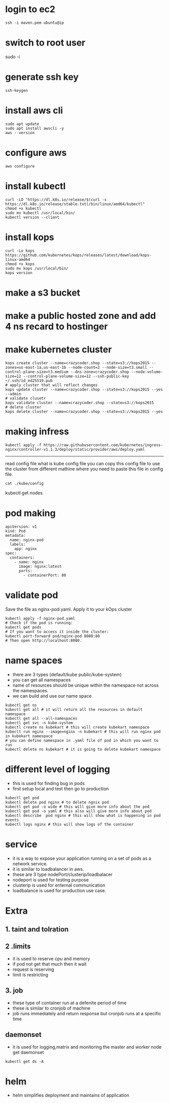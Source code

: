   # login to ec2
  ```
  ssh -i maven.pem ubuntu@ip
  ```
  # switch to root user
  sudo -i
  # generate ssh key
  ```
  ssh-keygen
  ```
  # install aws cli
  ```
sudo apt update
sudo apt install awscli -y
aws --version
  ```
# configure aws
```
aws configure

```
# install kubectl
```
curl -LO "https://dl.k8s.io/release/$(curl -s https://dl.k8s.io/release/stable.txt)/bin/linux/amd64/kubectl"
chmod +x kubectl
sudo mv kubectl /usr/local/bin/
kubectl version --client

```
# install kops 
```
curl -Lo kops https://github.com/kubernetes/kops/releases/latest/download/kops-linux-amd64
chmod +x kops
sudo mv kops /usr/local/bin/
kops version
```
# make a s3 bucket
# make a public hosted zone and add 4 ns recard to hostinger
# make kubernetes cluster
```
kops create cluster --name=crazycoder.shop --state=s3://kops2015 --zones=us-east-1a,us-east-1b --node-count=2 --node-size=t3.small --control-plane-size=t3.medium --dns-zone=crazycoder.shop --node-volume-size=12 --control-plane-volume-size=12 --ssh-public-key ~/.ssh/id_ed25519.pub
# apply cluster that will reflect changes
kops update cluster --name=crazycoder.shop --state=s3://kops2015 --yes --admin
# validate clusetr
kops validate cluster --name=crazycoder.shop --state=s3://kops2015
# delete cluster
kops delete cluster --name=crazycoder.shop --state=s3://kops2015 --yes 
```
# making infress
```
kubectl apply -f https://raw.githubusercontent.com/kubernetes/ingress-nginx/controller-v1.1.3/deploy/static/provider/aws/deploy.yaml
```
---
read config file
what is kube config file
you can copy this config file to use the cluster from different mathine where you need to paste this file in config file.
```
cat ./kube/config
```
kubectl get nodes

# pod making
```
apiVersion: v1
kind: Pod
metadata:
  name: nginx-pod
  labels:
    app: nginx
spec:
  containers:
    - name: nginx
      image: nginx:latest
      ports:
        - containerPort: 80

```
# validate pod
Save the file as nginx-pod.yaml.
Apply it to your kOps cluster

```
kubectl apply -f nginx-pod.yaml
# Check if the pod is running:
kubectl get pods
# If you want to access it inside the cluster:
kubectl port-forward pod/nginx-pod 8080:80
# Then open http://localhost:8080.
```
# name spaces
- there are 3 types (default/kube public/kube-system)
- you can get all namespaces
- name of resources should be unique within the namespace not across  the namespaces.
- we can build and use our name space
```
kubectl get ns
kubectl get all # it will return all the resources in default namespace
kubectl get all --all-namespaces
kubectl get svc -n kube-system
kubectl create ns kubekart # this will create kubekart namespace
kubeclt run nginx --image=nginx -n kubekart # this will run nginx pod in kubekart namespace
# you can define namespace in .yaml file of pod in which you want to run
kubectl delete ns kubekart # it is going to delete kubekart namespace
```

# different level of logging
- this is used for finding bug in pods
- first setup local and test then go to production

```
kubectl get pod
kubectl delete pod nginx # to delete ngnix pod
kubectl get pod -o wide # this will give more info about the pod
kubectl get pod -o yaml # this also will give more info about pod
kubectl describe  pod nginx # this will show what is happening in pod events
kubectl logs nginx # this will show logs of the container
```
# service 
- it is a way to expose your application running on a set of pods as a network service.
- it is similar to loadbalancer in aws.
- these are 3 type nodePort/clusterip/loadbalacer
- nodeport is used for testing purpose
- clusterip is used for enternal communication
- loadbalance is used for production use case.


# Extra
## 1. taint and tolration
## 2 .limits
- it is used to reserve cpu and memory
- if pod not get that much then it wait
- request is reserving
- limit is restricting
## 3. job
- these type of container run at a defenite period of time
- these is similar to cronjob of machine
- job runs immediately and return response but cronjob runs at a specific time
## daemonset
- it is used for logging,matrix and monitoring the master and worker node
get daemonset
```
kubectl get ds -A
```
# helm
- helm simplifies deployment and maintains of application
  